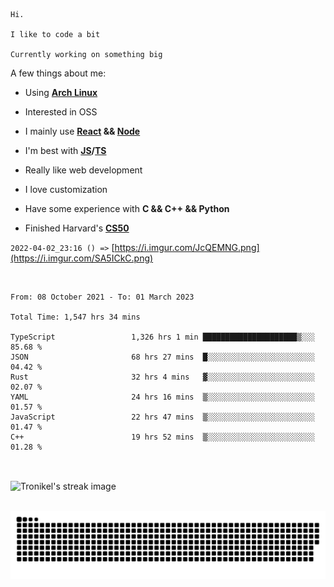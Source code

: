 ```
Hi.

I like to code a bit

Currently working on something big
```

A few things about me:

-   Using **[Arch Linux](https://archlinux.org/)**

-   Interested in OSS

-   I mainly use **[React](https://reactjs.org/) && [Node](https://nodejs.org/en/)**

-   I'm best with **[JS](https://www.javascript.com/)/[TS](https://www.typescriptlang.org/)**

-   Really like web development

-   I love customization

-   Have some experience with **C && C++ && Python**

-   Finished Harvard's **[CS50](https://cs50.harvard.edu)**

`2022-04-02_23:16 () =>` [https://i.imgur.com/JcQEMNG.png](https://i.imgur.com/SA5ICkC.png)

<br>

<!--START_SECTION:waka-->

```text
From: 08 October 2021 - To: 01 March 2023

Total Time: 1,547 hrs 34 mins

TypeScript                 1,326 hrs 1 min █████████████████████▒░░░   85.68 %
JSON                       68 hrs 27 mins  █░░░░░░░░░░░░░░░░░░░░░░░░   04.42 %
Rust                       32 hrs 4 mins   ▓░░░░░░░░░░░░░░░░░░░░░░░░   02.07 %
YAML                       24 hrs 16 mins  ▒░░░░░░░░░░░░░░░░░░░░░░░░   01.57 %
JavaScript                 22 hrs 47 mins  ▒░░░░░░░░░░░░░░░░░░░░░░░░   01.47 %
C++                        19 hrs 52 mins  ▒░░░░░░░░░░░░░░░░░░░░░░░░   01.28 %
```

<!--END_SECTION:waka-->

<br>

<p><img align="center" src="https://github-readme-streak-stats.herokuapp.com/?user=Tronikelis&theme=dark" alt="Tronikel's streak image" /></p>

<br>

<img title="" src="https://raw.githubusercontent.com/Tronikelis/Tronikelis/output/github-contribution-grid-snake.svg" alt="very cool snake thingey" data-align="left">

